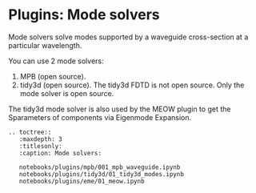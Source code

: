 # Plugins: Mode solvers

Mode solvers solve modes supported by a waveguide cross-section at a particular wavelength.

You can use 2 mode solvers:

1. MPB (open source).
2. tidy3d (open source). The tidy3d FDTD is not open source. Only the mode solver is open source.

The tidy3d mode solver is also used by the MEOW plugin to get the Sparameters of components via Eigenmode Expansion.

```{eval-rst}
.. toctree::
   :maxdepth: 3
   :titlesonly:
   :caption: Mode solvers:

   notebooks/plugins/mpb/001_mpb_waveguide.ipynb
   notebooks/plugins/tidy3d/01_tidy3d_modes.ipynb
   notebooks/plugins/eme/01_meow.ipynb
```
